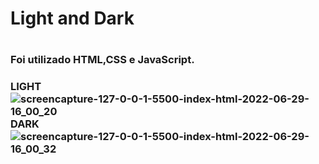 <h1>Light and Dark<h1>
<h3> Foi utilizado HTML,CSS e JavaScript. <h3>

LIGHT![screencapture-127-0-0-1-5500-index-html-2022-06-29-16_00_20](https://user-images.githubusercontent.com/98523060/176516448-8fefdb89-dbea-420f-86b3-4db019207a83.png)
  DARK
![screencapture-127-0-0-1-5500-index-html-2022-06-29-16_00_32](https://user-images.githubusercontent.com/98523060/176516494-745d1c03-42ec-4c96-8f2f-21dd7e38572e.png)
